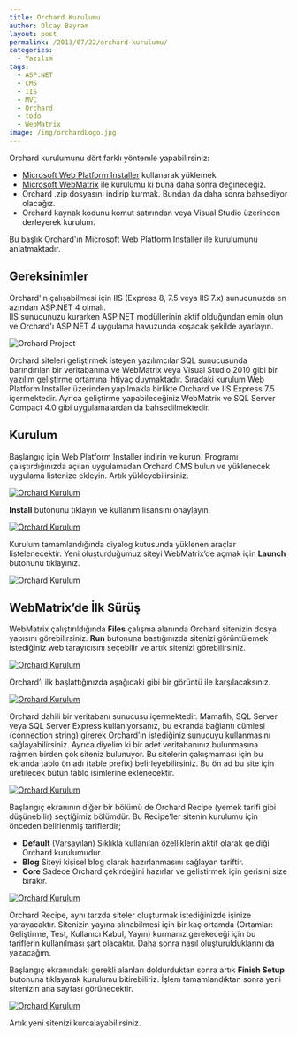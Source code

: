 ```yaml
---
title: Orchard Kurulumu
author: Olcay Bayram
layout: post
permalink: /2013/07/22/orchard-kurulumu/
categories:
  - Yazılım
tags:
  - ASP.NET
  - CMS
  - IIS
  - MVC
  - Orchard
  - todo
  - WebMatrix
image: /img/orchardLogo.jpg
---
```

Orchard kurulumunu dört farklı yöntemle yapabilirsiniz:

* <a href="http://www.microsoft.com/web/downloads/platform.aspx" target="_blank">Microsoft Web Platform Installer</a> kullanarak yüklemek  
* <a href="http://www.microsoft.com/web/" target="_blank">Microsoft WebMatrix</a> ile kurulumu ki buna daha sonra değineceğiz.  
* Orchard .zip dosyasını indirip kurmak. Bundan da daha sonra bahsediyor olacağız.  
* Orchard kaynak kodunu komut satırından veya Visual Studio üzerinden derleyerek kurulum.

Bu başlık Orchard'ın Microsoft Web Platform Installer ile kurulumunu anlatmaktadır.

## Gereksinimler

Orchard'ın çalışabilmesi için IIS (Express 8, 7.5 veya IIS 7.x) sunucunuzda en azından ASP.NET 4 olmalı.  
IIS sunucunuzu kurarken ASP.NET modüllerinin aktif olduğundan emin olun ve Orchard'ı ASP.NET 4 uygulama havuzunda koşacak şekilde ayarlayın.

<!--more-->

![Orchard Project](/img/orchardLogo.jpg)

Orchard siteleri geliştirmek isteyen yazılımcılar SQL sunucusunda barındırılan bir veritabanına ve WebMatrix veya Visual Studio 2010 gibi bir yazılım geliştirme ortamına ihtiyaç duymaktadır. Sıradaki kurulum Web Platform Installer üzerinden yapılmakla birlikte Orchard ve IIS Express 7.5 içermektedir. Ayrıca geliştirme yapabileceğiniz WebMatrix ve SQL Server Compact 4.0 gibi uygulamalardan da bahsedilmektedir.

## Kurulum

Başlangıç için Web Platform Installer indirin ve kurun. Programı çalıştırdığınızda açılan uygulamadan Orchard CMS bulun ve yüklenecek uygulama listenize ekleyin. Artık yükleyebilirsiniz.

[![Orchard Kurulum](/wp-content/uploads/2013/07/image.jpg)][1]

**Install** butonunu tıklayın ve kullanım lisansını onaylayın.

[![Orchard Kurulum](/wp-content/uploads/2013/07/image2.jpg)][2]

Kurulum tamamlandığında diyalog kutusunda yüklenen araçlar listelenecektir. Yeni oluşturduğumuz siteyi WebMatrix&#8217;de açmak için **Launch** butonunu tıklayınız.

[![Orchard Kurulum](/wp-content/uploads/2013/07/image3.jpg)][3]

## WebMatrix&#8217;de İlk Sürüş

WebMatrix çalıştırıldığında **Files** çalışma alanında Orchard sitenizin dosya yapısını görebilirsiniz. **Run** butonuna bastığınızda sitenizi görüntülemek istediğiniz web tarayıcısını seçebilir ve artık sitenizi görebilirsiniz.

[![Orchard Kurulum](/wp-content/uploads/2013/07/image4.jpg)][4]

Orchard&#8217;ı ilk başlattığınızda aşağıdaki gibi bir görüntü ile karşılacaksınız.

[![Orchard Kurulum](/wp-content/uploads/2013/07/image5.jpg)][5]

Orchard dahili bir veritabanı sunucusu içermektedir. Mamafih, SQL Server veya SQL Server Express kullanıyorsanız, bu ekranda bağlantı cümlesi (connection string) girerek Orchard&#8217;ın istediğiniz sunucuyu kullanmasını sağlayabilirsiniz. Ayrıca diyelim ki bir adet veritabanınız bulunmasına rağmen birden çok siteniz bulunuyor. Bu sitelerin çakışmaması için bu ekranda tablo ön adı (table prefix) belirleyebilirsiniz. Bu ön ad bu site için üretilecek bütün tablo isimlerine eklenecektir.

[![Orchard Kurulum](/wp-content/uploads/2013/07/image6.jpg)][6]

Başlangıç ekranının diğer bir bölümü de Orchard Recipe (yemek tarifi gibi düşünebilir) seçtiğimiz bölümdür. Bu Recipe'ler sitenin kurulumu için önceden belirlenmiş tariflerdir;

* **Default** (Varsayılan) Sıklıkla kullanılan özelliklerin aktif olarak geldiği Orchard kurulumudur.  
* **Blog** Siteyi kişisel blog olarak hazırlanmasını sağlayan tariftir.  
* **Core** Sadece Orchard çekirdeğini hazırlar ve geliştirmek için gerisini size bırakır.

[![Orchard Kurulum](/wp-content/uploads/2013/07/image7.jpg)][7]

Orchard Recipe, aynı tarzda siteler oluşturmak istediğinizde işinize yarayacaktır. Sitenizin yayına alınabilmesi için bir kaç ortamda (Ortamlar: Geliştirme, Test, Kullanıcı Kabul, Yayın) kurmanız gerekeceği için bu tariflerin kullanılması şart olacaktır. Daha sonra nasıl oluşturulduklarını da yazacağım.

Başlangıç ekranındaki gerekli alanları doldurduktan sonra artık **Finish Setup** butonuna tıklayarak kurulumu bitirebiliriz. İşlem tamamlandıktan sonra yeni sitenizin ana sayfası görünecektir.

[![Orchard Kurulum](/wp-content/uploads/2013/07/image1.jpg)][8]

Artık yeni sitenizi kurcalayabilirsiniz.

 [1]: http://otomatikmuhendis.com/wp-content/uploads/2013/07/image.jpg
 [2]: http://otomatikmuhendis.com/wp-content/uploads/2013/07/image2.jpg
 [3]: http://otomatikmuhendis.com/wp-content/uploads/2013/07/image3.jpg
 [4]: http://otomatikmuhendis.com/wp-content/uploads/2013/07/image4.jpg
 [5]: http://otomatikmuhendis.com/wp-content/uploads/2013/07/image5.jpg
 [6]: http://otomatikmuhendis.com/wp-content/uploads/2013/07/image6.jpg
 [7]: http://otomatikmuhendis.com/wp-content/uploads/2013/07/image7.jpg
 [8]: http://otomatikmuhendis.com/wp-content/uploads/2013/07/image1.jpg